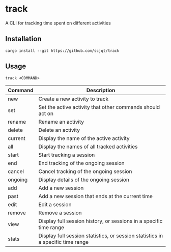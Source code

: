 # track

A CLI for tracking time spent on different activities

## Installation

`cargo install --git https://github.com/scjqt/track`

## Usage

`track <COMMAND>`

| Command | Description                                                                         |
| ------- | ----------------------------------------------------------------------------------- |
| new     | Create a new activity to track                                                      |
| set     | Set the active activity that other commands should act on                           |  
| rename  | Rename an activity                                                                  |  
| delete  | Delete an activity                                                                  |
| current | Display the name of the active activity                                             |
| all     | Display the names of all tracked activities                                         |
| start   | Start tracking a session                                                            |
| end     | End tracking of the ongoing session                                                 |
| cancel  | Cancel tracking of the ongoing session                                              |
| ongoing | Display details of the ongoing session                                              |
| add     | Add a new session                                                                   |
| past    | Add a new session that ends at the current time                                     |
| edit    | Edit a session                                                                      |
| remove  | Remove a session                                                                    |
| view    | Display full session history, or sessions in a specific time range                  |
| stats   | Display full session statistics, or session statistics in a specific time range     |